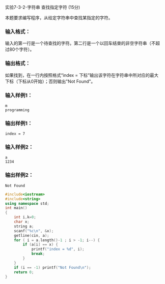 实验7-3-2-字符串 查找指定字符 (15分)

本题要求编写程序，从给定字符串中查找某指定的字符。

### 输入格式：

输入的第一行是一个待查找的字符。第二行是一个以回车结束的非空字符串（不超过80个字符）。

### 输出格式：

如果找到，在一行内按照格式“index = 下标”输出该字符在字符串中所对应的最大下标（下标从0开始）；否则输出"Not Found"。

### 输入样例1：

```in
m
programming
```

### 输出样例1：

```out
index = 7
```

### 输入样例2：

```
a
1234
```

### 输出样例2：

```
Not Found
```



```c++
#include<iostream>
#include<string>
using namespace std;
int main()
{
	int i,k=0;
	char x;
	string a;
	scanf("%c\n", &x);
	getline(cin, a);
	for ( i = a.length()-1 ; i > -1; i--) {
		if (a[i] == x) {
			printf("index = %d", i);
			break;
		}
	}
	if (i == -1) printf("Not Found\n");
	return 0;
}
```

